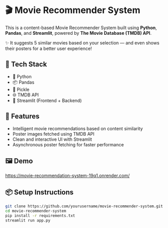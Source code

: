 # 🎬 Movie Recommender System

This is a content-based Movie Recommender System built using **Python**, **Pandas**, and **Streamlit**, powered by **The Movie Database (TMDB) API**.

✨ It suggests 5 similar movies based on your selection — and even shows their posters for a better user experience!

## 🔧 Tech Stack
- 🐍 Python
- 📦 Pandas
- 📄 Pickle
- 🌐 TMDB API
- 🎨 Streamlit (Frontend + Backend)

## 🚀 Features
- Intelligent movie recommendations based on content similarity
- Poster images fetched using TMDB API
- Clean and interactive UI with Streamlit
- Asynchronous poster fetching for faster performance

## 🖼️ Demo
https://movie-recommendation-system-19q1.onrender.com/

## 📦 Setup Instructions
```bash
git clone https://github.com/yourusername/movie-recommender-system.git
cd movie-recommender-system
pip install -r requirements.txt
streamlit run app.py
